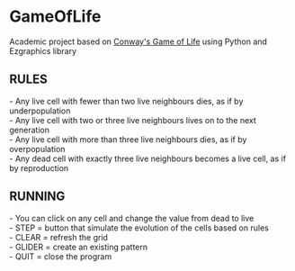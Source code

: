 # GameOfLife
Academic project based on [Conway's Game of Life](https://en.wikipedia.org/wiki/Conway%27s_Game_of_Life) using Python and Ezgraphics library

<h2>RULES</h2>
- Any live cell with fewer than two live neighbours dies, as if by underpopulation <br>
- Any live cell with two or three live neighbours lives on to the next generation <br>
- Any live cell with more than three live neighbours dies, as if by overpopulation <br>
- Any dead cell with exactly three live neighbours becomes a live cell, as if by reproduction <br>

<h2>RUNNING</h2>
- You can click on any cell and change the value from dead to live <br>
- STEP = button that simulate the evolution of the cells based on rules <br>
- CLEAR = refresh the grid <br>
- GLIDER = create an existing pattern <br>
- QUIT = close the program
